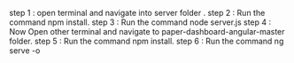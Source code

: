 step 1 :
    open terminal and navigate into server folder .
step 2 :
    Run the command 
        npm install.
step 3 :
    Run the command
        node server.js
step 4 :
    Now Open other terminal and navigate to  paper-dashboard-angular-master folder.
step 5 :
     Run the command 
        npm install.
step 6 :
     Run the command 
        ng serve -o